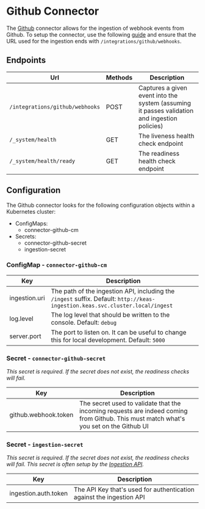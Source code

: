 # Github Connector

The [Github](https://github.com) connector allows for the ingestion of webhook events from Github. To setup the connector, use the following [guide](https://docs.github.com/en/developers/webhooks-and-events/webhooks/about-webhooks) and ensure that the URL used for the ingestion ends with `/integrations/github/webhooks`.

## Endpoints

|Url|Methods|Description|
|---|---|---|
|`/integrations/github/webhooks`|POST|Captures a given event into the system (assuming it passes validation and ingestion policies)|
|`/_system/health`|GET|The liveness health check endpoint|
|`/_system/health/ready`|GET|The readiness health check endpoint|

## Configuration

The Github connector looks for the following configuration objects within a Kubernetes cluster:

- ConfigMaps:
  - connector-github-cm
- Secrets:
  - connector-github-secret
  - ingestion-secret

### ConfigMap - `connector-github-cm`

|Key|Description|
|---|---|
|ingestion.uri|The path of the ingestion API, including the `/ingest` suffix. Default: `http://keas-ingestion.keas.svc.cluster.local/ingest`|
|log.level|The log level that should be written to the console. Default: `debug`|
|server.port|The port to listen on. It can be useful to change this for local development. Default: `5000`|

### Secret - `connector-github-secret`

_This secret is required. If the secret does not exist, the readiness checks will fail._

|Key|Description|
|---|---|
|github.webhook.token|The secret used to validate that the incoming requests are indeed coming from Github. This must match what's you set on the Github UI|

### Secret - `ingestion-secret`

_This secret is required. If the secret does not exist, the readiness checks will fail. This secret is often setup by the [Ingestion API](https://github.com/projectkeas/ingestion)._

|Key|Description|
|---|---|
|ingestion.auth.token|The API Key that's used for authentication against the ingestion API|

